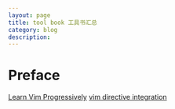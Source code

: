 ```yaml
---
layout: page
title: tool book 工具书汇总	
category: blog
description: 
---
```

# Preface

[Learn Vim Progressively](http://yannesposito.com/Scratch/en/blog/Learn-Vim-Progressively/)
[vim directive integration](http://www.cnblogs.com/softwaretesting/archive/2011/07/12/2104435.html)

